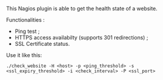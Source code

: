 This Nagios plugin is able to get the health state of a website.

Functionalities :

- Ping test ;
- HTTPS access availabilty (supports 301 redirections) ;
- SSL Certificate status.

Use it like this:

```shell
./check_website -H <host> -p <ping_threshold> -s <ssl_expiry_threshold> -i <check_interval> -P <ssl_port>
```

